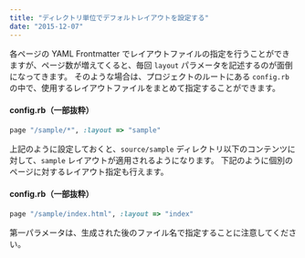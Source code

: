 ```yaml
---
title: "ディレクトリ単位でデフォルトレイアウトを設定する"
date: "2015-12-07"
---
```


各ページの YAML Frontmatter でレイアウトファイルの指定を行うことができますが、ページ数が増えてくると、毎回 `layout` パラメータを記述するのが面倒になってきます。
そのような場合は、プロジェクトのルートにある `config.rb` の中で、使用するレイアウトファイルをまとめて指定することができます。

#### config.rb（一部抜粋）

```ruby
page "/sample/*", :layout => "sample"
```

上記のように設定しておくと、`source/sample` ディレクトリ以下のコンテンツに対して、`sample` レイアウトが適用されるようになります。
下記のように個別のページに対するレイアウト指定も行えます。

#### config.rb（一部抜粋）

```ruby
page "/sample/index.html", :layout => "index"
```

第一パラメータは、生成された後のファイル名で指定することに注意してください。

